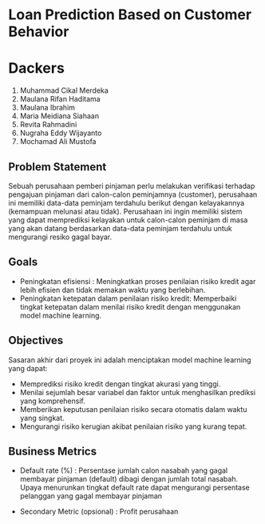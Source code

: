 ﻿# Loan Prediction Based on Customer Behavior

# Dackers

1. Muhammad Cikal Merdeka
2. Maulana Rifan Haditama
3. Maulana Ibrahim
4. Maria Meidiana Siahaan
5. Revita Rahmadini
6. Nugraha Eddy Wijayanto
7. Mochamad Ali Mustofa

## Problem Statement
Sebuah perusahaan pemberi pinjaman perlu melakukan verifikasi terhadap pengajuan pinjaman dari calon-calon peminjamnya (customer), perusahaan ini memiliki data-data peminjam terdahulu berikut dengan kelayakannya (kemampuan melunasi atau tidak). Perusahaan ini ingin memiliki sistem yang dapat memprediksi kelayakan untuk calon-calon peminjam di masa yang akan datang berdasarkan data-data peminjam terdahulu untuk mengurangi resiko gagal bayar.

## Goals
* Peningkatan efisiensi : Meningkatkan proses penilaian risiko kredit agar lebih efisien dan tidak memakan waktu yang berlebihan.
* Peningkatan ketepatan dalam penilaian risiko kredit: Memperbaiki tingkat ketepatan dalam menilai risiko kredit dengan menggunakan model machine learning.

## Objectives
Sasaran akhir dari proyek ini adalah menciptakan model machine learning yang dapat:

* Memprediksi risiko kredit dengan tingkat akurasi yang tinggi.
* Menilai sejumlah besar variabel dan faktor untuk menghasilkan prediksi yang komprehensif.
* Memberikan keputusan penilaian risiko secara otomatis dalam waktu yang singkat.
* Mengurangi risiko kerugian akibat penilaian risiko yang kurang tepat.

## Business Metrics
* Default rate (%) : Persentase jumlah calon nasabah yang gagal membayar pinjaman (default) dibagi dengan jumlah total nasabah. Upaya menurunkan tingkat default rate dapat mengurangi persentase pelanggan yang gagal membayar pinjaman

* Secondary Metric (opsional) : Profit perusahaan
